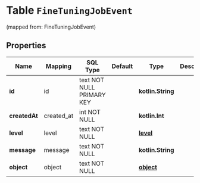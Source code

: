 
# Table `FineTuningJobEvent`
(mapped from: FineTuningJobEvent)

## Properties
Name | Mapping | SQL Type | Default | Type | Description | Notes
---- | ------- | -------- | ------- | ---- | ----------- | -----
**id** | id | text NOT NULL PRIMARY KEY |  | **kotlin.String** |  | 
**createdAt** | created_at | int NOT NULL |  | **kotlin.Int** |  | 
**level** | level | text NOT NULL |  | [**level**](#Level) |  | 
**message** | message | text NOT NULL |  | **kotlin.String** |  | 
**object** | object | text NOT NULL |  | [**object**](#Object) |  | 







